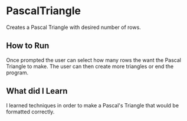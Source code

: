 # PascalTriangle
Creates a Pascal Triangle with desired number of rows.

## How to Run
Once prompted the user can select how many rows the want the Pascal Triangle to make.
The user can then create more triangles or end the program.

## What did I Learn
I learned techniques in order to make a Pascal's Triangle that would be formatted correctly. 
